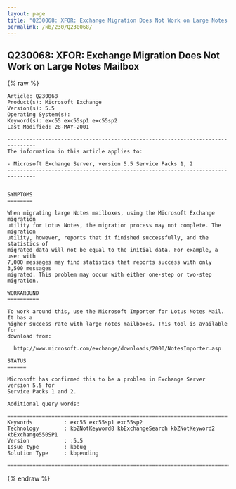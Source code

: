 ```yaml
---
layout: page
title: "Q230068: XFOR: Exchange Migration Does Not Work on Large Notes Mailbox"
permalink: /kb/230/Q230068/
---
```


## Q230068: XFOR: Exchange Migration Does Not Work on Large Notes Mailbox

{% raw %}

	Article: Q230068
	Product(s): Microsoft Exchange
	Version(s): 5.5
	Operating System(s): 
	Keyword(s): exc55 exc55sp1 exc55sp2
	Last Modified: 28-MAY-2001
	
	-------------------------------------------------------------------------------
	The information in this article applies to:
	
	- Microsoft Exchange Server, version 5.5 Service Packs 1, 2 
	-------------------------------------------------------------------------------
	
	
	SYMPTOMS
	========
	
	When migrating large Notes mailboxes, using the Microsoft Exchange migration
	utility for Lotus Notes, the migration process may not complete. The migration
	utility, however, reports that it finished successfully, and the statistics of
	migrated data will not be equal to the initial data. For example, a user with
	7,000 messages may find statistics that reports success with only 3,500 messages
	migrated. This problem may occur with either one-step or two-step migration.
	
	WORKAROUND
	==========
	
	To work around this, use the Microsoft Importer for Lotus Notes Mail. It has a
	higher success rate with large notes mailboxes. This tool is available for
	download from:
	
	  http://www.microsoft.com/exchange/downloads/2000/NotesImporter.asp
	
	STATUS
	======
	
	Microsoft has confirmed this to be a problem in Exchange Server version 5.5 for
	Service Packs 1 and 2.
	
	Additional query words:
	
	======================================================================
	Keywords          : exc55 exc55sp1 exc55sp2 
	Technology        : kbZNotKeyword8 kbExchangeSearch kbZNotKeyword2 kbExchange550SP1
	Version           : :5.5
	Issue type        : kbbug
	Solution Type     : kbpending
	
	=============================================================================
	

{% endraw %}
